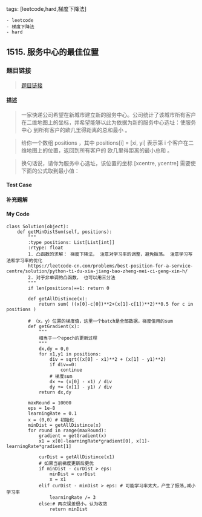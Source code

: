 tags: [leetcode,hard,梯度下降法]

	- leetcode
	- 梯度下降法
	- hard

## 1515. 服务中心的最佳位置
### 题目链接
> [题目链接](https://leetcode-cn.com/problems/best-position-for-a-service-centre/)

#### 描述
> 一家快递公司希望在新城市建立新的服务中心。公司统计了该城市所有客户在二维地图上的坐标，并希望能够以此为依据为新的服务中心选址：使服务中心 到所有客户的欧几里得距离的总和最小 。

> 给你一个数组 positions ，其中 positions[i] = [xi, yi] 表示第 i 个客户在二维地图上的位置，返回到所有客户的 欧几里得距离的最小总和 。

> 换句话说，请你为服务中心选址，该位置的坐标 [xcentre, ycentre] 需要使下面的公式取到最小值：


#### Test Case
> 

#### 补充题解
#### My Code
```
class Solution(object):
    def getMinDistSum(self, positions):
        """
        :type positions: List[List[int]]
        :rtype: float
        1. 凸函数的求解： 梯度下降法， 注意对学习率的调整，避免振荡。 注意学习写法和学习率的优化
        https://leetcode-cn.com/problems/best-position-for-a-service-centre/solution/python-ti-du-xia-jiang-bao-zheng-mei-ci-geng-xin-h/
        2. 对于非单调的凸函数， 也可以用三分法
        """
        if len(positions)==1: return 0

        def getAllDistince(x):
            return sum( ((x[0]-c[0])**2+(x[1]-c[1])**2)**0.5 for c in positions )
        
        # （x，y）位置的梯度值，这里一个batch是全部数据，梯度值用的sum
        def getGradient(x):
            """
            相当于一个epoch的更新过程
            """
            dx,dy = 0,0
            for x1,y1 in positions:
                div = sqrt((x[0] - x1)**2 + (x[1] - y1)**2)
                if div==0:
                    continue
                # 梯度sum
                dx += (x[0] - x1) / div
                dy += (x[1] - y1) / div
            return dx,dy
        
        maxRound = 10000
        eps = 1e-8
        learningRate = 0.1
        x = (0,0) # 初始化
        minDist = getAllDistince(x)
        for round in range(maxRound):
            gradient = getGradient(x)
            x1 = x[0]-learningRate*gradient[0], x[1]-learningRate*gradient[1]

            curDist = getAllDistince(x1)
            # 如果当前梯度更新后更优
            if minDist - curDist > eps:
                minDist = curDist
                x = x1
            elif curDist - minDist > eps: # 可能学习率太大，产生了振荡,减小学习率
                learningRate /= 3
            else:# 两次误差很小，认为收敛
                return minDist
        
```